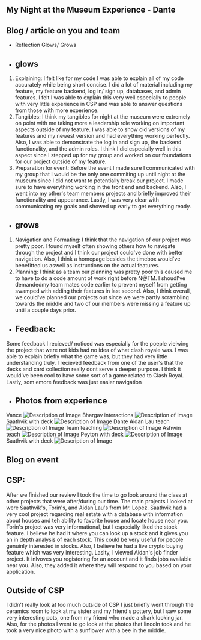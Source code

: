 ## My Night at the Museum Experience - Dante
## Blog / article on you and team
- Reflection Glows/ Grows
- ## glows 
1. Explaining:
 I felt like for my code I was able to explain all of my code accurately while being short concise. I did a lot of material including my feature, my feature backend, log in/ sign up, databases, and admin features. I felt I was able to explain this very well especially to people with very little experience in CSP and was able to answer questions from those with more experience. 
2. Tangibles:
I think my tangibles for night at the museum were extremely on point with me taking more a leadership role working on important aspects outside of my feature. I was able to show old versions of my features and my newest version and had everything working perfectly. Also, I was able to demonstrate the log in and sign up, the backend functionality, and the admin roles. I think I did especially well in this aspect since I stepped up for my group and worked on our foundations for our project outside of my feature. 
3. Preparation for event: 
Before the event I made sure I communicated with my group that I would be the only one commiting up until night at the museum since I did not want to potentially break our project. I made sure to have everything working in the front end and backend. Also, I went into my other's team members projects and briefly improved their functionality and appearance. Lastly, I was very clear with communicating my goals and showed up early to get everything ready.
- ## grows
1. Navigation and Formating: 
I think that the navigation of our project was pretty poor. I found myself often showing others how to navigate through the project and I think our project could've done with better navigation. Also, I think a homepage besides the timebox would've benefitted us aswell as instructions on the actual features. 
2. Planning:
 I think as a team our planning was pretty poor this caused me to have to do a code amount of work right before N@TM. I shoudl've demandedmy team mates code earlier to prevent myself from getting swamped with adding their features in last second. Also, I think overall, we could've planned our projects out since we were partly scrambling towards the middle and two of our members were missing a feature up until a couple days prior.
- ## Feedback: 
Some feedback I recieved/ noticed was especially for the poeple vieiwing the project that were not kids had no idea of what clash royale was. I was able to explain briefly what the game was, but they had very little understanding truly. I recieved feedback from one of the user's that the decks and card collection really dont serve a deeper purpose. I think it would've been cool to have some sort of a game related to Clash Royal. Lastly, som emore feedback was just easier navigation
- ## Photos from experience 

<html>
Vance
<img src="{{site.baseurl}}/images/vance.png" alt="Description of Image">
Bhargav interactions
<img src="{{site.baseurl}}/images/bhargav.png" alt="Description of Image">
Saathvik with deck
<img src="{{site.baseurl}}/images/deck.png" alt="Description of Image">
Dante Aidan Lau teach
<img src="{{site.baseurl}}/images/teach.png" alt="Description of Image">
Team teaching
<img src="{{site.baseurl}}/images/groupteach.png" alt="Description of Image">
Ashwin teach
<img src="{{site.baseurl}}/images/ashwingampa.png" alt="Description of Image">
Peyton with deck
<img src="{{site.baseurl}}/images/peytondeck.png" alt="Description of Image">
Saathvik with deck
<img src="{{site.baseurl}}/images/deck.png" alt="Description of Image">
</html>
 
 ## Blog on event
## CSP:
After we finished our review I took the time to go look around the class at other projects that were after/during our time. The main projects I looked at were Saathvik's, Torin's, and Aidan Lau's from Mr. Lopez. Saathvik had a very cool project regarding real estate with a database with information about houses and teh ability to favorite house and locate house near you. Torin's project was very informational, but I especially liked the stock feature. I believe he had it where you can look up a stock and it gives you an in depth analysis of each stock. This could be very useful for people genuinly interested in stocks. Also, I believe he had a live crypto buying feature which was very interesting. Laslty, I viewed Aidan's job finder project. It inlvoves you registering for an account and it finds jobs available near you. Also, they added it where they will respond to you based on your application.
## Outside of CSP
I didn't really look at too much outside of CSP I just briefly went through the ceramics room to look at my sister and my friend's pottery, but I saw some very interesting pots, one from my friend who made a shark looking jar. Also, for the photos I went to go look at the photos that lincoln took and he took a very nice photo with a sunflower with a bee in the middle.